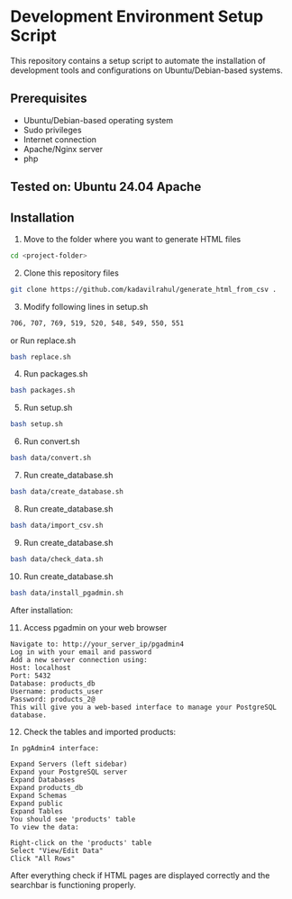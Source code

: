 # Development Environment Setup Script

This repository contains a setup script to automate the installation of development tools and configurations on Ubuntu/Debian-based systems.

## Prerequisites

- Ubuntu/Debian-based operating system
- Sudo privileges
- Internet connection
- Apache/Nginx server
- php

## Tested on: Ubuntu 24.04 Apache

## Installation

1. Move to the folder where you want to generate HTML files

```bash
cd <project-folder>
```
2. Clone this repository files

```bash
git clone https://github.com/kadavilrahul/generate_html_from_csv .
```
3. Modify following lines in setup.sh
```bash 
706, 707, 769, 519, 520, 548, 549, 550, 551
```
or
Run replace.sh
```bash 
bash replace.sh
```

4. Run packages.sh

```bash 
bash packages.sh
```
5. Run setup.sh

```bash
bash setup.sh
```
6. Run convert.sh

```bash
bash data/convert.sh
```

7. Run create_database.sh

```bash
bash data/create_database.sh
```

8. Run create_database.sh

```bash
bash data/import_csv.sh
```

9. Run create_database.sh

```bash
bash data/check_data.sh
```

10. Run create_database.sh

```bash
bash data/install_pgadmin.sh
```
After installation:

11. Access pgadmin on your web browser
```
Navigate to: http://your_server_ip/pgadmin4
Log in with your email and password
Add a new server connection using:
Host: localhost
Port: 5432
Database: products_db
Username: products_user
Password: products_2@
This will give you a web-based interface to manage your PostgreSQL database.
```


12. Check the tables and imported products:
```
In pgAdmin4 interface:

Expand Servers (left sidebar)
Expand your PostgreSQL server
Expand Databases
Expand products_db
Expand Schemas
Expand public
Expand Tables
You should see 'products' table
To view the data:

Right-click on the 'products' table
Select "View/Edit Data"
Click "All Rows"
```

After everything check if HTML pages are displayed correctly and the searchbar is functioning properly.
